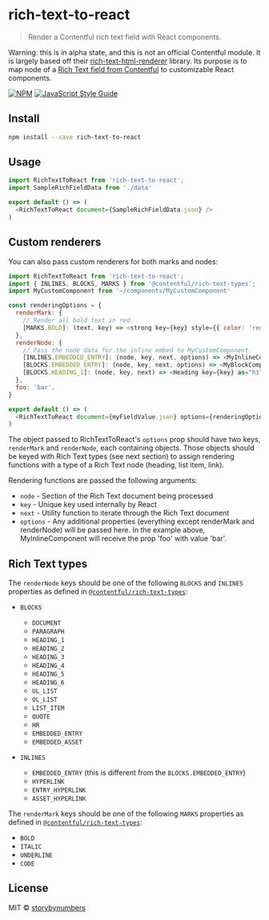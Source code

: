 # rich-text-to-react

> Render a Contentful rich text field with React components.

Warning: this is in alpha state, and this is not an official Contentful module. It is largely based off their [rich-text-html-renderer](https://github.com/contentful/rich-text#readme) library. Its purpose is to map node of a [Rich Text field from Contentful](https://www.contentful.com/developers/docs/concepts/rich-text/) to customizable React components.

[![NPM](https://img.shields.io/npm/v/rich-text-to-react.svg)](https://www.npmjs.com/package/rich-text-to-react) [![JavaScript Style Guide](https://img.shields.io/badge/code_style-standard-brightgreen.svg)](https://standardjs.com)

## Install

```bash
npm install --save rich-text-to-react
```

## Usage

```javascript
import RichTextToReact from 'rich-text-to-react';
import SampleRichFieldData from './data'

export default () => (
  <RichTextToReact document={SampleRichFieldData.json} />
)
```

## Custom renderers

You can also pass custom renderers for both marks and nodes:

```javascript
import RichTextToReact from 'rich-text-to-react';
import { INLINES, BLOCKS, MARKS } from '@contentful/rich-text-types';
import MyCustomComponent from '~/components/MyCustomComponent'

const renderingOptions = {
  renderMark: {
    // Render all bold text in red.
    [MARKS.BOLD]: (text, key) => <strong key={key} style={{ color: 'red' }}>{text}</strong>
  },
  renderNode: {
    // Pass the node data for the inline embed to MyCustomComponent.
    [INLINES.EMBEDDED_ENTRY]: (node, key, next, options) => <MyInlineComponent key={key} node={node} {...options} />,
    [BLOCKS.EMBEDDED_ENTRY]: (node, key, next, options) => <MyBlockComponent key={key} node={node} {...options} />,
    [BLOCKS.HEADING_1]: (node, key, next) => <Heading key={key} as="h1">{next(node.content, key, next)}</Heading>,
  },
  foo: 'bar',
}

export default () => (
  <RichTextToReact document={myFieldValue.json} options={renderingOptions} />
)
```

The object passed to RichTextToReact's `options` prop should have two keys, `renderMark` and `renderNode`, each containing objects. Those objects
should be keyed with Rich Text types (see next section) to assign rendering functions with a type of a Rich Text node (heading, list item, link).

Rendering functions are passed the following arguments:

- `node` - Section of the Rich Text document being processed
- `key` - Unique key used internally by React
- `next` - Utility function to iterate through the Rich Text document
- `options` - Any additional properties (everything except renderMark and renderNode) will be passed here. In the example above, MyInlineComponent will receive the prop 'foo' with value 'bar'.


## Rich Text types

The `renderNode` keys should be one of the following `BLOCKS` and `INLINES` properties as defined in [`@contentful/rich-text-types`](https://www.npmjs.com/package/@contentful/rich-text-types):

- `BLOCKS`
  - `DOCUMENT`
  - `PARAGRAPH`
  - `HEADING_1`
  - `HEADING_2`
  - `HEADING_3`
  - `HEADING_4`
  - `HEADING_5`
  - `HEADING_6`
  - `UL_LIST`
  - `OL_LIST`
  - `LIST_ITEM`
  - `QUOTE`
  - `HR`
  - `EMBEDDED_ENTRY`
  - `EMBEDDED_ASSET`

- `INLINES`
  - `EMBEDDED_ENTRY` (this is different from the `BLOCKS.EMBEDDED_ENTRY`)
  - `HYPERLINK`
  - `ENTRY_HYPERLINK`
  - `ASSET_HYPERLINK`

The `renderMark` keys should be one of the following `MARKS` properties as defined in [`@contentful/rich-text-types`](https://www.npmjs.com/package/@contentful/rich-text-types):

- `BOLD`
- `ITALIC`
- `UNDERLINE`
- `CODE`


## License

MIT © [storybynumbers](https://github.com/storybynumbers)
